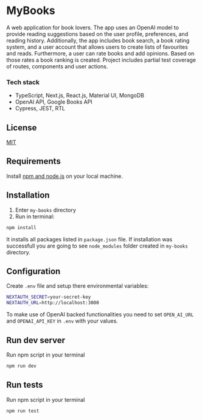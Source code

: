 # MyBooks

A web application for book lovers. The app uses an OpenAI model to provide reading suggestions based on the user profile, preferences, and reading history. Additionally, the app includes book search, a book rating system, and a user account that allows users to create lists of favourites and reads. Furthermore, a user can rate books and add opinions. Based on those rates a book ranking is created. Project includes partial test coverage of routes, components and user actions.

### Tech stack

- TypeScript, Next.js, React.js, Material UI, MongoDB
- OpenAI API, Google Books API
- Cypress, JEST, RTL

## License

[MIT](https://choosealicense.com/licenses/mit/)

## Requirements

Install [npm and node.js](https://docs.npmjs.com/downloading-and-installing-node-js-and-npm) on your local machine.

## Installation

1. Enter `my-books` directory
2. Run in terminal:

```bash
npm install
```

It installs all packages listed in `package.json` file. If installation was successfull you are going to see `node_modules` folder created in `my-books` directory.

## Configuration

Create `.env` file and setup there environmental variables:

```bash
NEXTAUTH_SECRET=your-secret-key
NEXTAUTH_URL=http://localhost:3000
```

To make use of OpenAI backed functionalities you need to set `OPEN_AI_URL` and `OPENAI_API_KEY` in `.env` with your values.

## Run dev server

Run npm script in your terminal

```bash
npm run dev
```

## Run tests

Run npm script in your terminal

```bash
npm run test
```
